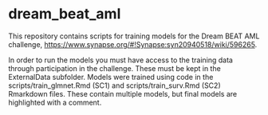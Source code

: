 # dream_beat_aml
This repository contains scripts for training models for the Dream BEAT AML challenge, https://www.synapse.org/#!Synapse:syn20940518/wiki/596265. 

In order to run the models you must have access to the training data through participation in the challenge. These must be kept in the ExternalData subfolder. Models were trained using code in the scripts/train_glmnet.Rmd (SC1) and scripts/train_surv.Rmd (SC2) Rmarkdown files. These contain multiple models, but final models are highlighted with a comment.
